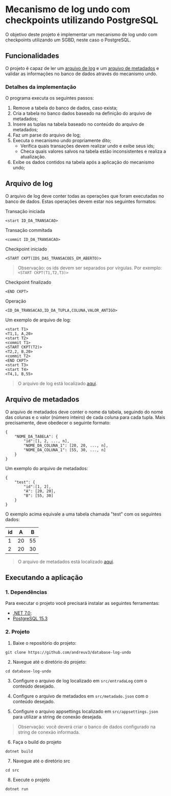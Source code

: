 # Mecanismo de log undo com checkpoints utilizando PostgreSQL

O objetivo deste projeto é implementar um mecanismo de log undo com checkpoints utilizando um SGBD, neste caso o PostgreSQL.

## Funcionalidades

O projeto é capaz de ler um [arquivo de log](src/entradaLog) e um [arquivo de metadados](src/metadado.json) e validar as informações no banco de dados através do mecanismo undo.

### Detalhes da implementação

O programa executa os seguintes passos:

1. Remove a tabela do banco de dados, caso exista;
2. Cria a tabela no banco dados baseado na definição do arquivo de metadados;
3. Insere as tuplas na tabela baseado no conteúdo do arquivo de metadados;
4. Faz um parse do arquivo de log;
5. Executa o mecanismo undo propriamente dito;
    - Verifica quais transações devem realizar undo e exibe seus ids;
    - Checa quais valores salvos na tabela estão inconsistentes e realiza a atualização.
6. Exibe os dados contidos na tabela após a aplicação do mecanismo undo;

## Arquivo de log

O arquivo de log deve conter todas as operações que foram executadas no banco de dados. Estas operações devem estar nos seguintes formatos:

Transação iniciada
```
<start ID_DA_TRANSACAO>
```

Transação commitada
```
<commit ID_DA_TRANSACAO>
```

Checkpoint iniciado
```
<START CKPT(IDS_DAS_TRANSACOES_EM_ABERTO)>
```

> Observação: os ids devem ser separados por vírgulas. Por exemplo: ```<START CKPT(T1,T2,T3)>```

Checkpoint finalizado
```
<END CKPT>
```

Operação
```
<ID_DA_TRANSACAO,ID_DA_TUPLA,COLUNA,VALOR_ANTIGO>
```

Um exemplo de arquivo de log:

```
<start T1>
<T1,1, A,20>
<start T2>
<commit T1>
<START CKPT(T2)>
<T2,2, B,20>
<commit T2>
<END CKPT>
<start T3>
<start T4>
<T4,1, B,55>
```

> O arquivo de log está localizado [aqui](src/entradaLog).

## Arquivo de metadados

O arquivo de metadados deve conter o nome da tabela, seguindo do nome das colunas e o valor (número inteiro) de cada coluna para cada tupla. Mais precisamente, deve obedecer o seguinte formato:

```
{
    "NOME_DA_TABELA": {
        "id":[1, 2, ..., n],
        "NOME_DA_COLUNA_1": [20, 20, ..., n],
        "NOME_DA_COLUNA_1": [55, 30, ..., n]
    }
}
```

Um exemplo do arquivo de metadados:

```
{
    "test": {
        "id":[1, 2],
        "A": [20, 20],
        "B": [55, 30]
    }
}
```

O exemplo acima equivale a uma tabela chamada "test" com os seguintes dados:

| id | A  | B  |
|----|----|----|
| 1  | 20 | 55 |
| 2  | 20 | 30 |

> O arquivo de metadados está localizado [aqui](src/metadado.json).

## Executando a aplicação

### 1. Dependências

Para executar o projeto você precisará instalar as seguintes ferramentas:

- [.NET 7.0](https://dotnet.microsoft.com/pt-br/download/dotnet/7.0);
- [PostgreSQL 15.3](https://www.postgresql.org/download/)

### 2. Projeto

1. Baixe o repositório do projeto:

```
git clone https://github.com/andreuv3/database-log-undo
```

2. Navegue até o diretório do projeto:

```
cd database-log-undo
```

3. Configure o arquivo de log localizado em ```src/entradaLog``` com o conteúdo desejado.

4. Configure o arquivo de metadados em ```src/metadado.json``` com o conteúdo desejado.

5. Configure o arquivo appsettings localizado em ```src/appsettings.json``` para utilizar a string de conexão desejada.

> Observação: você deverá criar o banco de dados configurado na string de conexão informada.

6. Faça o build do projeto

```
dotnet build
```

7. Navegue até o diretório src

```
cd src
```

8. Execute o projeto

```
dotnet run
```
